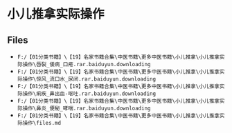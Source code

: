 # 小儿推拿实际操作

## Files

- `F:/【01分类书籍】\【19】名家书籍合集\中医书籍\更多中医书籍\小儿推拿\小儿推拿实际操作\唇裂_偻病_口疮.rar.baiduyun.downloading`
- `F:/【01分类书籍】\【19】名家书籍合集\中医书籍\更多中医书籍\小儿推拿\小儿推拿实际操作\惊风_流口水_尿闭.rar.baiduyun.downloading`
- `F:/【01分类书籍】\【19】名家书籍合集\中医书籍\更多中医书籍\小儿推拿\小儿推拿实际操作\痢疾_鼻出血-呕吐.rar.baiduyun.downloading`
- `F:/【01分类书籍】\【19】名家书籍合集\中医书籍\更多中医书籍\小儿推拿\小儿推拿实际操作\鼻炎_便秘_哮喘.rar.baiduyun.downloading`
- `F:/【01分类书籍】\【19】名家书籍合集\中医书籍\更多中医书籍\小儿推拿\小儿推拿实际操作\files.md`
